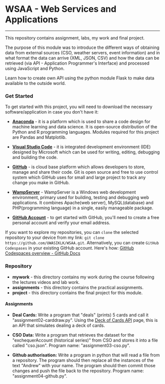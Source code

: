 # WSAA - Web Services and Applications
***
This repository contains assignment, labs, my work and final project. 

The purpose of this module was to introduce the different ways of obtaining data from external sources (CSO, weather servers, event information) and in what format the data can arrive (XML, JSON, CSV) and how the data can be retrieved (via API - Application Programmer's Interface) and processed using JavaScript and Python.

Learn how to create own API using the python module Flask to make data available to the outside world.

### Get Started

To get started with this project, you will need to download the necessary software/application in 
case you don't have it:

- **[Anaconda](https://www.anaconda.com/)** - it is a platform which is used to share a code 
design for machine learning and data science. It is open-source distribution of the Python and R 
programming languages. Modules required for this project are Pandas and Matplotlib.

- **[Visual Studio Code](https://visualstudio.microsoft.com/downloads/)** - it is integrated 
development environment (IDE) designed by Microsoft which can be used for writing, editing, 
debugging and building the code.

- **[GitHub](https://github.com/)** - is cloud base platform which allows developers to store, 
manage and share their code. Git is open source and free to use control system which GitHub uses 
for small and large project to track any change you make in GitHub.

- **[WampServer](https://www.wampserver.com/en/)** - WampServer is a Windows web development environment, primary used for building, testing and debugging web applications. It combines Apache(web server), MySQL(database) and PHP(programming language) in a single, easily manageable package.

- **[GitHub Account](https://docs.github.com/en/get-started/start-your-journey/creating-an-account-on-github)** - to get started with GitHub, you'll need to create a free personal account and verify your email address.

If you want to explore my repositories, you can `clone` the selected repository to your device 
from my link: `git clone https://github.com/UWASIKLK/WSAA.git`. Alternatively, you can create 
`GitHub Codespases` in your existing GitHub account. Here's how: [GitHub Codespaces overview - 
GitHub Docs](https://docs.github.com/en/codespaces/overview)

### Repository

* **mywork** - this directory contains my work during the course following the lectures videos
and lab work.
* **assignments** - this directory contains the practical assignments.
* **project** - this directory contains the final project for this module.

#### Assignments

- **Deal Cards:** Write a program that "deals" (prints) 5 cards and call it "assignment02-carddraw.py". Using the [Deck of Cards API](https://deckofcardsapi.com/) page, this is an API that simulates dealing a deck of cards.

- **CSO Data:** Write a program that retrieves the dataset for the "exchequerAccount (historical series)" from CSO and stores it into a file called "cso.json". Program name: "assignment03-cso.py".

- **Github authorisation:** Write a program in python that will read a file from a repository. The program should then replace all the instances of the text "Andrew" with your name. The program should then commit those changes and push the file back to the repository. Program name: "assignment04-github.py".